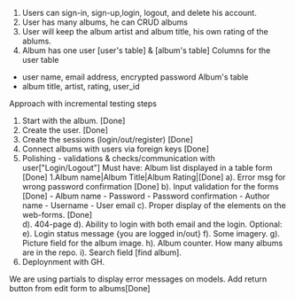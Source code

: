 1. Users can sign-in, sign-up,login, logout, and delete his account.
2. User has many albums, he can CRUD albums
3. User will keep the album artist and album title, his own rating of the ablums. 
4. Album has one user
[user's table] & [album's table]
Columns for the user table
- user name, email address, encrypted password
Album's table 
- album title, artist, rating, user_id

Approach with incremental testing steps
1. Start with the album. [Done]
2. Create the user. [Done]
3. Create the sessions (login/out/register) [Done]
4. Connect albums with users via foreign keys [Done]
5. Polishing - validations & checks/communication with user["Login/Logout"]
Must have:
Album list displayed in a table form [Done]
1.Album name|Album Title|Album Rating|[Done]
   a). Error msg for wrong password confirmation [Done]
   b). Input validation for the forms [Done]
       - Album name
       - Password
       - Password confirmation
       - Author name 
       - Username 
       - User email 
   c). Proper display of the elements on the web-forms. [Done]  
   d). 404-page 
   d). Ability to login with both email and the login.
Optional:
   e). Login status message {you are logged in/out}
   f). Some imagery. 
   g). Picture field for the album image.
   h). Album counter. How many albums are in the repo.
   i). Search field [find album]. 
6. Deploynment with GH.

We are using partials to display error messages on models.
Add return button from edit form to albums[Done]
